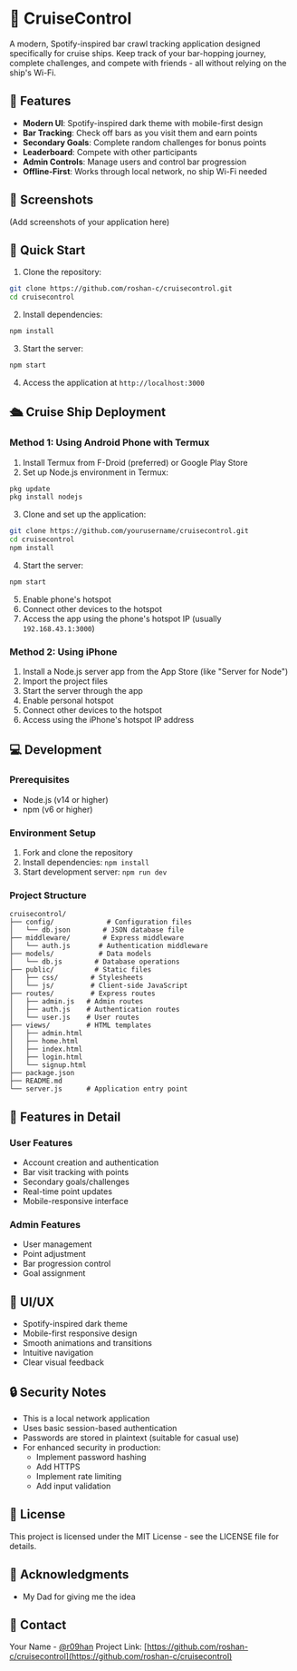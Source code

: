 # 🍺 CruiseControl

A modern, Spotify-inspired bar crawl tracking application designed specifically for cruise ships. Keep track of your bar-hopping journey, complete challenges, and compete with friends - all without relying on the ship's Wi-Fi.

## 🌟 Features

- **Modern UI**: Spotify-inspired dark theme with mobile-first design
- **Bar Tracking**: Check off bars as you visit them and earn points
- **Secondary Goals**: Complete random challenges for bonus points
- **Leaderboard**: Compete with other participants
- **Admin Controls**: Manage users and control bar progression
- **Offline-First**: Works through local network, no ship Wi-Fi needed

## 📱 Screenshots

(Add screenshots of your application here)

## 🚀 Quick Start

1. Clone the repository:
```bash
git clone https://github.com/roshan-c/cruisecontrol.git
cd cruisecontrol
```

2. Install dependencies:
```bash
npm install
```

3. Start the server:
```bash
npm start
```

4. Access the application at `http://localhost:3000`

## 🛳️ Cruise Ship Deployment

### Method 1: Using Android Phone with Termux

1. Install Termux from F-Droid (preferred) or Google Play Store
2. Set up Node.js environment in Termux:
```bash
pkg update
pkg install nodejs
```

3. Clone and set up the application:
```bash
git clone https://github.com/yourusername/cruisecontrol.git
cd cruisecontrol
npm install
```

4. Start the server:
```bash
npm start
```

5. Enable phone's hotspot
6. Connect other devices to the hotspot
7. Access the app using the phone's hotspot IP (usually `192.168.43.1:3000`)

### Method 2: Using iPhone

1. Install a Node.js server app from the App Store (like "Server for Node")
2. Import the project files
3. Start the server through the app
4. Enable personal hotspot
5. Connect other devices to the hotspot
6. Access using the iPhone's hotspot IP address

## 💻 Development

### Prerequisites

- Node.js (v14 or higher)
- npm (v6 or higher)

### Environment Setup

1. Fork and clone the repository
2. Install dependencies: `npm install`
3. Start development server: `npm run dev`

### Project Structure

```
cruisecontrol/
├── config/             # Configuration files
│   └── db.json        # JSON database file
├── middleware/        # Express middleware
│   └── auth.js       # Authentication middleware
├── models/           # Data models
│   └── db.js        # Database operations
├── public/          # Static files
│   ├── css/        # Stylesheets
│   └── js/         # Client-side JavaScript
├── routes/         # Express routes
│   ├── admin.js   # Admin routes
│   ├── auth.js    # Authentication routes
│   └── user.js    # User routes
├── views/         # HTML templates
│   ├── admin.html
│   ├── home.html
│   ├── index.html
│   ├── login.html
│   └── signup.html
├── package.json
├── README.md
└── server.js      # Application entry point
```

## 🎯 Features in Detail

### User Features
- Account creation and authentication
- Bar visit tracking with points
- Secondary goals/challenges
- Real-time point updates
- Mobile-responsive interface

### Admin Features
- User management
- Point adjustment
- Bar progression control
- Goal assignment

## 🎨 UI/UX

- Spotify-inspired dark theme
- Mobile-first responsive design
- Smooth animations and transitions
- Intuitive navigation
- Clear visual feedback

## 🔒 Security Notes

- This is a local network application
- Uses basic session-based authentication
- Passwords are stored in plaintext (suitable for casual use)
- For enhanced security in production:
  - Implement password hashing
  - Add HTTPS
  - Implement rate limiting
  - Add input validation

## 📝 License

This project is licensed under the MIT License - see the LICENSE file for details.

## 🙏 Acknowledgments

- My Dad for giving me the idea

## 📧 Contact

Your Name - [@r09han](https://twitter.com/r09han)
Project Link: [https://github.com/roshan-c/cruisecontrol](https://github.com/roshan-c/cruisecontrol)
